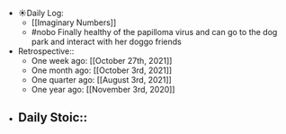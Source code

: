- ☀️Daily Log:
    - [[Imaginary Numbers]]
    - #nobo Finally healthy of the papilloma virus and can go to the dog park and interact with her doggo friends
- Retrospective::
    - One week ago: [[October 27th, 2021]]
    - One month ago: [[October 3rd, 2021]]
    - One quarter ago: [[August 3rd, 2021]]
    - One year ago: [[November 3rd, 2020]]
- Daily Stoic::
    -
